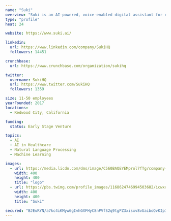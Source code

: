 ```yaml
---
name: "Suki"
overview: "Suki is an AI-powered, voice-enabled digital assistant for doctors that lifts the burden of documentation, enabling them to focus on what they love: treating patients."
type: "profile"
heat: 24

website: https://www.suki.ai/

linkedin:
  url: https://www.linkedin.com/company/SukiHQ
  followers: 14451

crunchbase:
  url: https://www.crunchbase.com/organization/sukihq

twitter:
  username: SukiHQ
  url: https://www.twitter.com/SukiHQ
  followers: 1359

size: 11-50 employees
yearFounded: 2017
locations:
  - Redwood City, California

funding:
  status: Early Stage Venture

topics:
  - AI
  - AI in Healthcare
  - Natural Language Processing
  - Machine Learning

images:
  - url: https://media.licdn.com/dms/image/C560BAQEYEMprol7fTg/company-logo_400_400/0?e=1582761600&v=beta&t=1dkI9YPAwTF0lsYTRsy6PCnVE8_E1k-Sz6qTkZSltOg
    width: 400
    height: 400
    title: "logo"
  - url: https://pbs.twimg.com/profile_images/1168624746994503682/icwxr58I_400x400.jpg
    width: 400
    height: 400
    title: "Suki"

secured: "BJEuRYN/a7kc4iKMyw6gIvhGXFHyC8nPVfS2q9tgPZ3xisxv8vUaiboQvKIpIdBCVftqbfZebdSw1kO/OmUSfns96TRa4k0OCrBaLHs7ghEeTUxNkurgz+q6igRB4Y1QgjBtyZ1r+NuAySkGUaxnQ5E6U0hlsZDohyRDbWJ9rnBRZWFOME0GlvQkXUwLUOTlgrL3Ymw66DCJxvH6WgbYt+zaTR6+/FQhKouSkgBM/IhODNQPROLil2TUrhlSQ8BnsRIHFpB7W8y6eBazFaWiUbkTD+3ArLpPr9A2HrHhwjowfd38EXpC84vciSrXC+R8;t+Ffq7OO2Bc6E4o4pv9fXg=="
---
```


